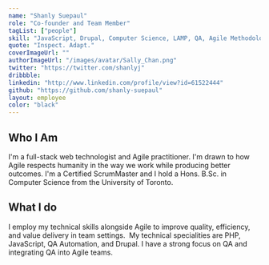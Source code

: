 ```yaml
---
name: "Shanly Suepaul"
role: "Co-founder and Team Member"
tagList: ["people"]
skill: "JavaScript, Drupal, Computer Science, LAMP, QA, Agile Methodologies"
quote: "Inspect. Adapt."
coverImageUrl: ""
authorImageUrl: "/images/avatar/Sally_Chan.png"
twitter: "https://twitter.com/shanlyj"
dribbble: 
linkedin: "http://www.linkedin.com/profile/view?id=61522444"
github: "https://github.com/shanly-suepaul"
layout: employee
color: "black"
---
```


## Who I Am

I'm a full-stack web technologist and Agile practitioner. I'm drawn to how Agile respects humanity in the way we work while producing better outcomes.
I'm a Certified ScrumMaster and I hold a Hons. B.Sc. in Computer Science from the University of Toronto.


## What I do

I employ my technical skills alongside Agile to improve quality, efficiency, and value delivery in team settings.  My technical specialities are PHP, JavaScript, QA Automation, and Drupal. I have a strong focus on QA and integrating QA into Agile teams.